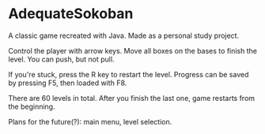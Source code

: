 # AdequateSokoban
A classic game recreated with Java. Made as a personal study project.

Control the player with arrow keys. Move all boxes on the bases to finish the level. You can push, but not  pull.

If you're stuck, press the R key to restart the level. Progress can be saved by pressing F5, then loaded with F8.

There are 60 levels in total. After you finish the last one, game restarts from the beginning.

Plans for the future(?): main menu, level selection.
